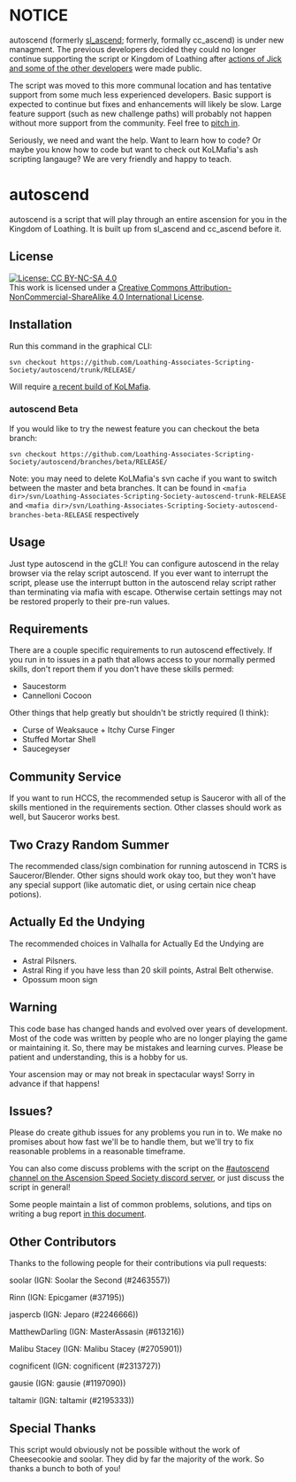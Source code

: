 # NOTICE

autoscend (formerly [sl_ascend](https://github.com/soolar/sl_ascend); formerly, formally cc_ascend) is under new managment. The previous developers decided they could no longer continue supporting the script or Kingdom of Loathing after [actions of Jick and some of the other developers](https://www.reddit.com/r/kol/comments/d0cq9s/allegations_of_misconduct_by_asymmetric_members/) were made public.

The script was moved to this more communal location and has tentative support from some much less experienced developers. Basic support is expected to continue but fixes and enhancements will likely be slow. Large feature support (such as new challenge paths) will probably not happen without more support from the community. Feel free to [pitch in](./docs/CONTRIBUTING.md).

Seriously, we need and want the help. Want to learn how to code? Or maybe you know how to code but want to check out KoLMafia's ash scripting langauge? We are very friendly and happy to teach.

# autoscend

autoscend is a script that will play through an entire ascension for you in the Kingdom of Loathing.
It is built up from sl\_ascend and cc\_ascend before it.

## License
[![License: CC BY-NC-SA 4.0](https://licensebuttons.net/l/by-nc-sa/4.0/80x15.png)](https://creativecommons.org/licenses/by-nc-sa/4.0/)  
This work is licensed under a [Creative Commons Attribution-NonCommercial-ShareAlike 4.0 International License](http://creativecommons.org/licenses/by-nc-sa/4.0/).

## Installation

Run this command in the graphical CLI:
```
svn checkout https://github.com/Loathing-Associates-Scripting-Society/autoscend/trunk/RELEASE/
```
Will require [a recent build of KoLMafia](http://builds.kolmafia.us/job/Kolmafia/lastSuccessfulBuild/).

### autoscend Beta
If you would like to try the newest feature you can checkout the beta branch:
```
svn checkout https://github.com/Loathing-Associates-Scripting-Society/autoscend/branches/beta/RELEASE/
```

Note: you may need to delete KoLMafia's svn cache if you want to switch between the master and beta branches. It can be found in `<mafia dir>/svn/Loathing-Associates-Scripting-Society-autoscend-trunk-RELEASE` and `<mafia dir>/svn/Loathing-Associates-Scripting-Society-autoscend-branches-beta-RELEASE` respectively

## Usage

Just type autoscend in the gCLI! You can configure autoscend in the relay browser via the relay
script autoscend. If you ever want to interrupt the script, please use the interrupt button in
the autoscend relay script rather than terminating via mafia with escape. Otherwise certain settings
may not be restored properly to their pre-run values.

## Requirements

There are a couple specific requirements to run autoscend effectively. If you run in to issues in
a path that allows access to your normally permed skills, don't report them if you don't have these
skills permed:

* Saucestorm
* Cannelloni Cocoon

Other things that help greatly but shouldn't be strictly required (I think):

* Curse of Weaksauce + Itchy Curse Finger
* Stuffed Mortar Shell
* Saucegeyser

## Community Service

If you want to run HCCS, the recommended setup is Sauceror with all of the skills mentioned in the
requirements section. Other classes should work as well, but Sauceror works best.

## Two Crazy Random Summer

The recommended class/sign combination for running autoscend in TCRS is Sauceror/Blender.
Other signs should work okay too, but they won't have any special support (like automatic diet,
or using certain nice cheap potions).

## Actually Ed the Undying

The recommended choices in Valhalla for Actually Ed the Undying are 

* Astral Pilsners.
* Astral Ring if you have less than 20 skill points, Astral Belt otherwise.
* Opossum moon sign

## Warning

This code base has changed hands and evolved over years of development. Most of the code was written by people who are no longer playing the game or maintaining it. So, there may be mistakes and learning curves. Please be patient and understanding, this is a hobby for us.

Your ascension may or may not break in spectacular ways! Sorry in advance if that happens!

## Issues?

Please do create github issues for any problems you run in to. We make no promises about how fast
we'll be to handle them, but we'll try to fix reasonable problems in a reasonable timeframe.

You can also come discuss problems with the script on the [#autoscend channel on the Ascension Speed Society discord server](https://discord.gg/96xZxv3), or just discuss the script in general!

Some people maintain a list of common problems, solutions, and tips on writing a bug report [in this document](https://docs.google.com/document/d/1AfyKDHSDl-fogGSeNXTwbC6A06BG-gTkXUAdUta9_Ns).

## Other Contributors

Thanks to the following people for their contributions via pull requests:

soolar (IGN: Soolar the Second (#2463557))

Rinn (IGN: Epicgamer (#37195))

jaspercb (IGN: Jeparo (#2246666))

MatthewDarling (IGN: MasterAssasin (#613216))

Malibu Stacey (IGN: Malibu Stacey (#2705901))

cognificent (IGN: cognificent (#2313727))

gausie (IGN: gausie (#1197090))

taltamir (IGN: taltamir (#2195333))

## Special Thanks

This script would obviously not be possible without the work of Cheesecookie and soolar.
They did by far the majority of the work. So thanks a bunch to both of you!
